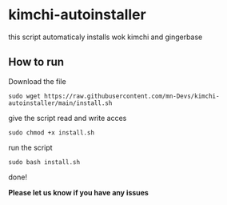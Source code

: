 # kimchi-autoinstaller
this script automaticaly installs wok kimchi and gingerbase

## How to run
Download the file

``
sudo wget https://raw.githubusercontent.com/mn-Devs/kimchi-autoinstaller/main/install.sh
``

give the script read and write acces

``
sudo chmod +x install.sh
``

run the script

``
sudo bash install.sh
``

done!

**Please let us know if you have any issues**
